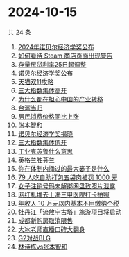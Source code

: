 # 2024-10-15

共 24 条

<!-- BEGIN -->
<!-- 最后更新时间 Tue Oct 15 2024 22:09:18 GMT+0800 (China Standard Time) -->

1. [2024年诺贝尔经济学奖公布](https://www.zhihu.com/search?q=2024%E5%B9%B4%E8%AF%BA%E8%B4%9D%E5%B0%94%E7%BB%8F%E6%B5%8E%E5%AD%A6%E5%A5%96%E5%85%AC%E5%B8%83)
1. [如何看待 Steam 商店页面出现警告](https://www.zhihu.com/search?q=%E5%A6%82%E4%BD%95%E7%9C%8B%E5%BE%85%20Steam%20%E5%95%86%E5%BA%97%E9%A1%B5%E9%9D%A2%E5%87%BA%E7%8E%B0%E8%AD%A6%E5%91%8A)
1. [存量房贷利率25日起调整](https://www.zhihu.com/search?q=%E5%AD%98%E9%87%8F%E6%88%BF%E8%B4%B7%E5%88%A9%E7%8E%8725%E6%97%A5%E8%B5%B7%E8%B0%83%E6%95%B4)
1. [诺贝尔经济学奖公布](https://www.zhihu.com/search?q=%E8%AF%BA%E8%B4%9D%E5%B0%94%E7%BB%8F%E6%B5%8E%E5%AD%A6%E5%A5%96%E5%85%AC%E5%B8%83)
1. [天猫双11攻略](https://www.zhihu.com/search?q=%E5%A4%A9%E7%8C%AB%E5%8F%8C11%E6%94%BB%E7%95%A5)
1. [三大指数集体高开](https://www.zhihu.com/search?q=%E4%B8%89%E5%A4%A7%E6%8C%87%E6%95%B0%E9%9B%86%E4%BD%93%E9%AB%98%E5%BC%80)
1. [为什么都在担心中国的产业转移](https://www.zhihu.com/search?q=%E4%B8%BA%E4%BB%80%E4%B9%88%E9%83%BD%E5%9C%A8%E6%8B%85%E5%BF%83%E4%B8%AD%E5%9B%BD%E7%9A%84%E4%BA%A7%E4%B8%9A%E8%BD%AC%E7%A7%BB)
1. [台湾当归](https://www.zhihu.com/search?q=%E5%8F%B0%E6%B9%BE%E5%BD%93%E5%BD%92)
1. [居民消费价格同比上涨](https://www.zhihu.com/search?q=%E5%B1%85%E6%B0%91%E6%B6%88%E8%B4%B9%E4%BB%B7%E6%A0%BC%E5%90%8C%E6%AF%94%E4%B8%8A%E6%B6%A8)
1. [张本智和](https://www.zhihu.com/search?q=%E5%BC%A0%E6%9C%AC%E6%99%BA%E5%92%8C)
1. [诺贝尔经济学奖揭晓](https://www.zhihu.com/search?q=%E8%AF%BA%E8%B4%9D%E5%B0%94%E7%BB%8F%E6%B5%8E%E5%AD%A6%E5%A5%96%E6%8F%AD%E6%99%93)
1. [三大指数集体低开](https://www.zhihu.com/search?q=%E4%B8%89%E5%A4%A7%E6%8C%87%E6%95%B0%E9%9B%86%E4%BD%93%E4%BD%8E%E5%BC%80)
1. [工业克苏鲁什么意思](https://www.zhihu.com/search?q=%E5%B7%A5%E4%B8%9A%E5%85%8B%E8%8B%8F%E9%B2%81%E4%BB%80%E4%B9%88%E6%84%8F%E6%80%9D)
1. [英格兰胜芬兰](https://www.zhihu.com/search?q=%E8%8B%B1%E6%A0%BC%E5%85%B0%E8%83%9C%E8%8A%AC%E5%85%B0)
1. [你在体制内捅过的最大篓子是什么](https://www.zhihu.com/search?q=%E4%BD%A0%E5%9C%A8%E4%BD%93%E5%88%B6%E5%86%85%E6%8D%85%E8%BF%87%E7%9A%84%E6%9C%80%E5%A4%A7%E7%AF%93%E5%AD%90%E6%98%AF%E4%BB%80%E4%B9%88)
1. [79 人吃自助打包五袋肉被罚 1000 元](https://www.zhihu.com/search?q=79%20%E4%BA%BA%E5%90%83%E8%87%AA%E5%8A%A9%E6%89%93%E5%8C%85%E4%BA%94%E8%A2%8B%E8%82%89%E8%A2%AB%E7%BD%9A%201000%20%E5%85%83)
1. [女子注销号码未解绑网盘致照片泄露](https://www.zhihu.com/search?q=%E5%A5%B3%E5%AD%90%E6%B3%A8%E9%94%80%E5%8F%B7%E7%A0%81%E6%9C%AA%E8%A7%A3%E7%BB%91%E7%BD%91%E7%9B%98%E8%87%B4%E7%85%A7%E7%89%87%E6%B3%84%E9%9C%B2)
1. [网红扎堆去上海三甲医院打卡拍照](https://www.zhihu.com/search?q=%E7%BD%91%E7%BA%A2%E6%89%8E%E5%A0%86%E5%8E%BB%E4%B8%8A%E6%B5%B7%E4%B8%89%E7%94%B2%E5%8C%BB%E9%99%A2%E6%89%93%E5%8D%A1%E6%8B%8D%E7%85%A7)
1. [年收入 10 万元以内基本不用缴纳个税](https://www.zhihu.com/search?q=%E5%B9%B4%E6%94%B6%E5%85%A5%2010%20%E4%B8%87%E5%85%83%E4%BB%A5%E5%86%85%E5%9F%BA%E6%9C%AC%E4%B8%8D%E7%94%A8%E7%BC%B4%E7%BA%B3%E4%B8%AA%E7%A8%8E)
1. [牡丹江「流放宁古塔」旅游项目将启动](https://www.zhihu.com/search?q=%E7%89%A1%E4%B8%B9%E6%B1%9F%E3%80%8C%E6%B5%81%E6%94%BE%E5%AE%81%E5%8F%A4%E5%A1%94%E3%80%8D%E6%97%85%E6%B8%B8%E9%A1%B9%E7%9B%AE%E5%B0%86%E5%90%AF%E5%8A%A8)
1. [成都新购房取消限售](https://www.zhihu.com/search?q=%E6%88%90%E9%83%BD%E6%96%B0%E8%B4%AD%E6%88%BF%E5%8F%96%E6%B6%88%E9%99%90%E5%94%AE)
1. [大冰老师直播口碑大翻身](https://www.zhihu.com/search?q=%E5%A4%A7%E5%86%B0%E8%80%81%E5%B8%88%E7%9B%B4%E6%92%AD%E5%8F%A3%E7%A2%91%E5%A4%A7%E7%BF%BB%E8%BA%AB)
1. [G2对战BLG](https://www.zhihu.com/search?q=G2%E5%AF%B9%E6%88%98BLG)
1. [林诗栋vs张本智和](https://www.zhihu.com/search?q=%E6%9E%97%E8%AF%97%E6%A0%8Bvs%E5%BC%A0%E6%9C%AC%E6%99%BA%E5%92%8C)

<!-- END -->
